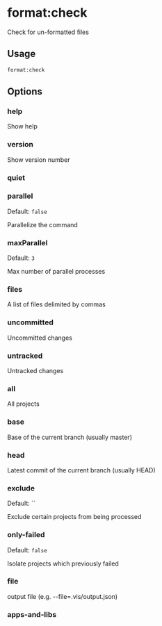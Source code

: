 # format:check

Check for un-formatted files

## Usage

```bash
format:check
```

## Options

### help

Show help

### version

Show version number

### quiet

### parallel

Default: `false`

Parallelize the command

### maxParallel

Default: `3`

Max number of parallel processes

### files

A list of files delimited by commas

### uncommitted

Uncommitted changes

### untracked

Untracked changes

### all

All projects

### base

Base of the current branch (usually master)

### head

Latest commit of the current branch (usually HEAD)

### exclude

Default: ``

Exclude certain projects from being processed

### only-failed

Default: `false`

Isolate projects which previously failed

### file

output file (e.g. --file=.vis/output.json)

### apps-and-libs
